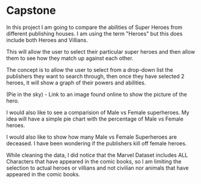 # Capstone

In this project I am going to compare the abilities of Super Heroes from different publishing houses. I am using the term "Heroes" but this does include both Heroes and Villians.

This will allow the user to select their particular super heroes and then allow them to see how they match up against each other.

The concept is to allow the user to select from a drop-down list the publishers they want to search through, then once they have selected 2 heroes, it will show a graph of their powers and abilities.

(Pie in the sky) - Link to an image found online to show the picture of the hero.

I would also like to see a comparision of Male vs Female superheroes. My idea will have a simple pie chart with the percentage of Male vs Female heroes.

I would also like to show how many Male vs Female Superheroes are deceased. I have been wondering if the publishers kill off female heroes.

While cleaning the data, I did notice that the Marvel Dataset includes ALL Characters that have appeared in the comic books, so I am limiting the selection to actual heroes or villians and not civilian nor animals that have appeared in the comic books.
